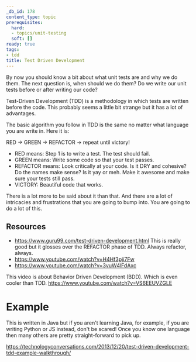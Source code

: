 ```yaml
---
_db_id: 178
content_type: topic
prerequisites:
  hard:
  - topics/unit-testing
  soft: []
ready: true
tags:
- tdd
title: Test Driven Development
---
```


By now you should know a bit about what unit tests are and why we do them. The next question is, when should we do them? Do we write our unit tests before or after writing our code?

Test-Driven Development (TDD) is a methodology in which tests are written before the code. This probably seems a little bit strange but it has a lot of advantages.

The basic algorithm you follow in TDD is the same no matter what language you are write in. Here it is:

RED -> GREEN -> REFACTOR -> repeat until victory!

- RED means: Step 1 is to write a test. The test should fail.
- GREEN means: Write some code so that your test passes.
- REFACTOR means: Look critically at your code. Is it DRY and cohesive? Do the names make sense? Is it yay or meh. Make it awesome and make sure your tests still pass.
- VICTORY: Beautiful code that works.

There is a lot more to be said about it than that. And there are a lot of intricacies and frustrations that you are going to bump into. You are going to do a lot of this.

## Resources

- https://www.guru99.com/test-driven-development.html This is really good but it glosses over the REFACTOR phase of TDD. Always refactor, always.
- https://www.youtube.com/watch?v=H4Hf3pji7Fw
- https://www.youtube.com/watch?v=3vuW4lFdAxc

This video is about Behavior Driven Development (BDD). Which is even cooler than TDD. https://www.youtube.com/watch?v=VS6EEUVZGLE

# Example

This is written in Java but if you aren't learning Java, for example, if you are writing Python or JS instead, don't be scared! Once you know one language then many others are pretty straight-forward to pick up.

https://technologyconversations.com/2013/12/20/test-driven-development-tdd-example-walkthrough/
